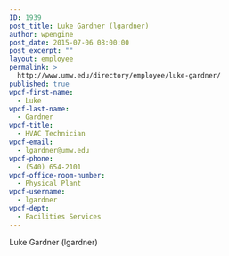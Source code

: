 ```yaml
---
ID: 1939
post_title: Luke Gardner (lgardner)
author: wpengine
post_date: 2015-07-06 08:00:00
post_excerpt: ""
layout: employee
permalink: >
  http://www.umw.edu/directory/employee/luke-gardner/
published: true
wpcf-first-name:
  - Luke
wpcf-last-name:
  - Gardner
wpcf-title:
  - HVAC Technician
wpcf-email:
  - lgardner@umw.edu
wpcf-phone:
  - (540) 654-2101
wpcf-office-room-number:
  - Physical Plant
wpcf-username:
  - lgardner
wpcf-dept:
  - Facilities Services
---
```

Luke Gardner (lgardner)